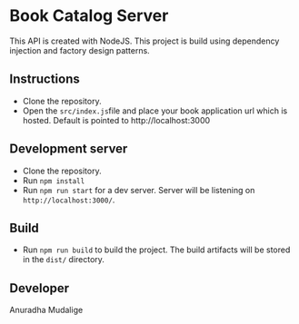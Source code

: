 # Book Catalog Server

This API is created with NodeJS. This project is build using dependency injection and factory design patterns.

## Instructions

- Clone the repository.
- Open the `src/index.js`file and place your book application url which is hosted. Default is pointed to http://localhost:3000

## Development server

- Clone the repository.
- Run `npm install`
- Run `npm run start` for a dev server. Server will be listening on `http://localhost:3000/`.

## Build

- Run `npm run build` to build the project. The build artifacts will be stored in the `dist/` directory.

## Developer
Anuradha Mudalige
